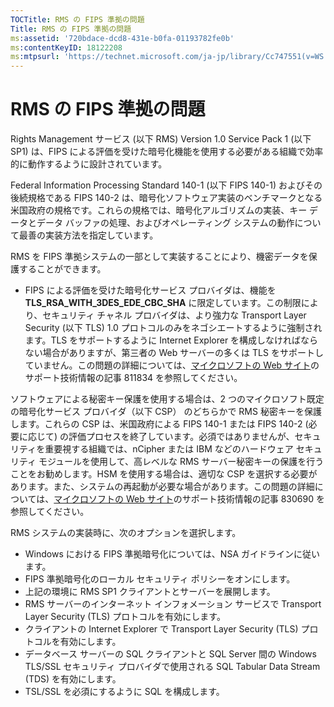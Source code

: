 ```yaml
---
TOCTitle: RMS の FIPS 準拠の問題
Title: RMS の FIPS 準拠の問題
ms:assetid: '720bdace-dcd8-431e-b0fa-01193782fe0b'
ms:contentKeyID: 18122208
ms:mtpsurl: 'https://technet.microsoft.com/ja-jp/library/Cc747551(v=WS.10)'
---
```


RMS の FIPS 準拠の問題
======================

Rights Management サービス (以下 RMS) Version 1.0 Service Pack 1 (以下 SP1) は、FIPS による評価を受けた暗号化機能を使用する必要がある組織で効率的に動作するように設計されています。

Federal Information Processing Standard 140-1 (以下 FIPS 140-1) およびその後続規格である FIPS 140-2 は、暗号化ソフトウェア実装のベンチマークとなる米国政府の規格です。これらの規格では、暗号化アルゴリズムの実装、キー データとデータ バッファの処理、およびオペレーティング システムの動作について最善の実装方法を指定しています。

RMS を FIPS 準拠システムの一部として実装することにより、機密データを保護することができます。

-   FIPS による評価を受けた暗号化サービス プロバイダは、機能を**TLS\_RSA\_WITH\_3DES\_EDE\_CBC\_SHA** に限定しています。この制限により、セキュリティ チャネル プロバイダは、より強力な Transport Layer Security (以下 TLS) 1.0 プロトコルのみをネゴシエートするように強制されます。TLS をサポートするように Internet Explorer を構成しなければならない場合がありますが、第三者の Web サーバーの多くは TLS をサポートしていません。この問題の詳細については、[マイクロソフトの Web サイト](https://go.microsoft.com/fwlink/?linkid=43614)のサポート技術情報の記事 811834 を参照してください。

ソフトウェアによる秘密キー保護を使用する場合は、2 つのマイクロソフト既定の暗号化サービス プロバイダ（以下 CSP） のどちらかで RMS 秘密キーを保護します。これらの CSP は、米国政府による FIPS 140-1 または FIPS 140-2 (必要に応じて) の評価プロセスを終了しています。必須ではありませんが、セキュリティを重要視する組織では、nCipher または IBM などのハードウェア セキュリティ モジュールを使用して、高レベルな RMS サーバー秘密キーの保護を行うことをお勧めします。HSM を使用する場合は、適切な CSP を選択する必要があります。また、システムの再起動が必要な場合があります。この問題の詳細については、[マイクロソフトの Web サイト](https://go.microsoft.com/fwlink/?linkid=44138)のサポート技術情報の記事 830690 を参照してください。

RMS システムの実装時に、次のオプションを選択します。

-   Windows における FIPS 準拠暗号化については、NSA ガイドラインに従います。
-   FIPS 準拠暗号化のローカル セキュリティ ポリシーをオンにします。
-   上記の環境に RMS SP1 クライアントとサーバーを展開します。
-   RMS サーバーのインターネット インフォメーション サービスで Transport Layer Security (TLS) プロトコルを有効にします。
-   クライアントの Internet Explorer で Transport Layer Security (TLS) プロトコルを有効にします。
-   データベース サーバーの SQL クライアントと SQL Server 間の Windows TLS/SSL セキュリティ プロバイダで使用される SQL Tabular Data Stream (TDS) を有効にします。
-   TSL/SSL を必須にするように SQL を構成します。
